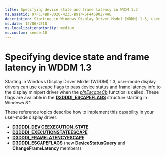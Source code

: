 ```yaml
---
title: Specifying device state and frame latency in WDDM 1.3
ms.assetid: 97FC54BD-0D20-4235-B914-5F44690274AE
description: Starting in Windows Display Driver Model (WDDM) 1.3, user-mode display drivers can use escape flags to pass device status and frame latency info to the display miniport driver.
ms.date: 12/06/2018
ms.localizationpriority: medium
ms.custom: seodec18
---
```


# Specifying device state and frame latency in WDDM 1.3


Starting in Windows Display Driver Model (WDDM) 1.3, user-mode display drivers can use escape flags to pass device status and frame latency info to the display miniport driver when the [*pfnEscapeCb*](/windows-hardware/drivers/ddi/d3dumddi/nc-d3dumddi-pfnd3dddi_escapecb) function is called. These flags are available in the [**D3DDDI\_ESCAPEFLAGS**](/windows-hardware/drivers/ddi/d3dukmdt/ns-d3dukmdt-_d3dddi_escapeflags) structure starting in Windows 8.1.

These reference topics describe how to implement this capability in your user-mode display driver:

-   [**D3DDDI\_DEVICEEXECUTION\_STATE**](/windows-hardware/drivers/ddi/d3dumddi/ne-d3dumddi-_d3dddi_deviceexecution_state)
-   [**D3DDDI\_EXECUTIONSTATEESCAPE**](/windows-hardware/drivers/ddi/d3dumddi/ns-d3dumddi-_d3dddi_executionstateescape)
-   [**D3DDDI\_FRAMELATENCYESCAPE**](/windows-hardware/drivers/ddi/d3dumddi/ns-d3dumddi-_d3dddi_framelatencyescape)
-   [**D3DDDI\_ESCAPEFLAGS**](/windows-hardware/drivers/ddi/d3dukmdt/ns-d3dukmdt-_d3dddi_escapeflags) (new **DeviceStatusQuery** and **ChangeFrameLatency** members)

 

